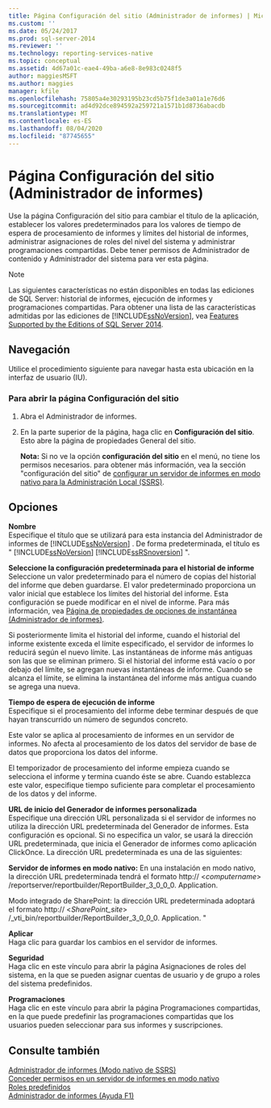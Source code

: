 ```yaml
---
title: Página Configuración del sitio (Administrador de informes) | Microsoft Docs
ms.custom: ''
ms.date: 05/24/2017
ms.prod: sql-server-2014
ms.reviewer: ''
ms.technology: reporting-services-native
ms.topic: conceptual
ms.assetid: 4d67a01c-eae4-49ba-a6e8-8e983c0248f5
author: maggiesMSFT
ms.author: maggies
manager: kfile
ms.openlocfilehash: 75805a4e30293195b23cd5b75f1de3a01a1e76d6
ms.sourcegitcommit: ad4d92dce894592a259721a1571b1d8736abacdb
ms.translationtype: MT
ms.contentlocale: es-ES
ms.lasthandoff: 08/04/2020
ms.locfileid: "87745655"
---
```

# <a name="site-settings-page-report-manager"></a>Página Configuración del sitio (Administrador de informes)
  Use la página Configuración del sitio para cambiar el título de la aplicación, establecer los valores predeterminados para los valores de tiempo de espera de procesamiento de informes y límites del historial de informes, administrar asignaciones de roles del nivel del sistema y administrar programaciones compartidas. Debe tener permisos de Administrador de contenido y Administrador del sistema para ver esta página.  
  
> [!NOTE]  
>  Las siguientes características no están disponibles en todas las ediciones de SQL Server: historial de informes, ejecución de informes y programaciones compartidas. Para obtener una lista de las características admitidas por las ediciones de [!INCLUDE[ssNoVersion](../includes/ssnoversion-md.md)], vea [Features Supported by the Editions of SQL Server 2014](../../2014/getting-started/features-supported-by-the-editions-of-sql-server-2014.md).  
  
## <a name="navigation"></a>Navegación  
 Utilice el procedimiento siguiente para navegar hasta esta ubicación en la interfaz de usuario (IU).  
  
### <a name="to-open-the-site-settings-page"></a>Para abrir la página Configuración del sitio  
  
1.  Abra el Administrador de informes.  
  
2.  En la parte superior de la página, haga clic en **Configuración del sitio**. Esto abre la página de propiedades General del sitio.  
  
     **Nota:** Si no ve la opción **configuración del sitio** en el menú, no tiene los permisos necesarios. para obtener más información, vea la sección "configuración del sitio" de [configurar un servidor de informes en modo nativo para la Administración Local &#40;SSRS&#41;](report-server/configure-a-native-mode-report-server-for-local-administration-ssrs.md).  
  
## <a name="options"></a>Opciones  
 **Nombre**  
 Especifique el título que se utilizará para esta instancia del Administrador de informes de [!INCLUDE[ssNoVersion](../includes/ssnoversion-md.md)] . De forma predeterminada, el título es " [!INCLUDE[ssNoVersion](../includes/ssnoversion-md.md)] [!INCLUDE[ssRSnoversion](../includes/ssrsnoversion-md.md)] ".  
  
 **Seleccione la configuración predeterminada para el historial de informe**  
 Seleccione un valor predeterminado para el número de copias del historial del informe que deben guardarse. El valor predeterminado proporciona un valor inicial que establece los límites del historial del informe. Esta configuración se puede modificar en el nivel de informe. Para más información, vea [Página de propiedades de opciones de instantánea &#40;Administrador de informes&#41;](../../2014/reporting-services/snapshot-options-properties-page-report-manager.md).  
  
 Si posteriormente limita el historial del informe, cuando el historial del informe existente exceda el límite especificado, el servidor de informes lo reducirá según el nuevo límite. Las instantáneas de informe más antiguas son las que se eliminan primero. Si el historial del informe está vacío o por debajo del límite, se agregan nuevas instantáneas de informe. Cuando se alcanza el límite, se elimina la instantánea del informe más antigua cuando se agrega una nueva.  
  
 **Tiempo de espera de ejecución de informe**  
 Especifique si el procesamiento del informe debe terminar después de que hayan transcurrido un número de segundos concreto.  
  
 Este valor se aplica al procesamiento de informes en un servidor de informes. No afecta al procesamiento de los datos del servidor de base de datos que proporciona los datos del informe.  
  
 El temporizador de procesamiento del informe empieza cuando se selecciona el informe y termina cuando éste se abre. Cuando establezca este valor, especifique tiempo suficiente para completar el procesamiento de los datos y del informe.  
  
 **URL de inicio del Generador de informes personalizada**  
 Especifique una dirección URL personalizada si el servidor de informes no utiliza la dirección URL predeterminada del Generador de informes. Esta configuración es opcional. Si no especifica un valor, se usará la dirección URL predeterminada, que inicia el Generador de informes como aplicación ClickOnce. La dirección URL predeterminada es una de las siguientes:  
  
 **Servidor de informes en modo nativo:** En una instalación en modo nativo, la dirección URL predeterminada tendrá el formato http:// \<*computername*> /reportserver/reportbuilder/ReportBuilder_3_0_0_0. Application.  
  
 Modo integrado de SharePoint: la dirección URL predeterminada adoptará el formato http:// \<*SharePoint_site*> /_vti_bin/reportbuilder/ReportBuilder_3_0_0_0. Application. "  
  
 **Aplicar**  
 Haga clic para guardar los cambios en el servidor de informes.  
  
 **Seguridad**  
 Haga clic en este vínculo para abrir la página Asignaciones de roles del sistema, en la que se pueden asignar cuentas de usuario y de grupo a roles del sistema predefinidos.  
  
 **Programaciones**  
 Haga clic en este vínculo para abrir la página Programaciones compartidas, en la que puede predefinir las programaciones compartidas que los usuarios pueden seleccionar para sus informes y suscripciones.  
  
## <a name="see-also"></a>Consulte también  
 [Administrador de informes &#40;Modo nativo de SSRS&#41;](../../2014/reporting-services/report-manager-ssrs-native-mode.md)   
 [Conceder permisos en un servidor de informes en modo nativo](security/granting-permissions-on-a-native-mode-report-server.md)   
 [Roles predefinidos](security/role-definitions-predefined-roles.md)   
 [Administrador de informes (Ayuda F1)](../../2014/reporting-services/report-manager-f1-help.md)  
  
  
